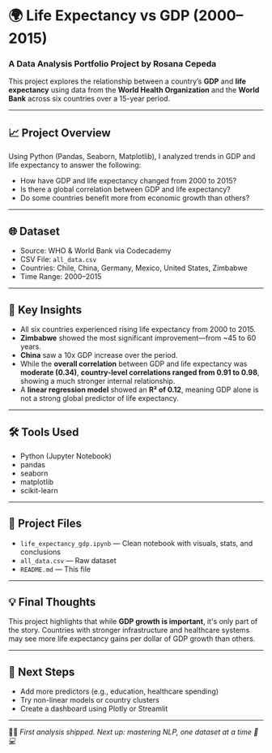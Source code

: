 # 🌍 Life Expectancy vs GDP (2000–2015)
### A Data Analysis Portfolio Project by Rosana Cepeda

This project explores the relationship between a country’s **GDP** and **life expectancy** using data from the **World Health Organization** and the **World Bank** across six countries over a 15-year period.

---

## 📈 Project Overview

Using Python (Pandas, Seaborn, Matplotlib), I analyzed trends in GDP and life expectancy to answer the following:

- How have GDP and life expectancy changed from 2000 to 2015?
- Is there a global correlation between GDP and life expectancy?
- Do some countries benefit more from economic growth than others?

---

## 🌐 Dataset

- Source: WHO & World Bank via Codecademy
- CSV File: `all_data.csv`
- Countries: Chile, China, Germany, Mexico, United States, Zimbabwe
- Time Range: 2000–2015

---

## 🧠 Key Insights

- All six countries experienced rising life expectancy from 2000 to 2015.
- **Zimbabwe** showed the most significant improvement—from ~45 to 60 years.
- **China** saw a 10x GDP increase over the period.
- While the **overall correlation** between GDP and life expectancy was **moderate (0.34)**, **country-level correlations ranged from 0.91 to 0.98**, showing a much stronger internal relationship.
- A **linear regression model** showed an **R² of 0.12**, meaning GDP alone is not a strong global predictor of life expectancy.

---

## 🛠 Tools Used

- Python (Jupyter Notebook)
- pandas
- seaborn
- matplotlib
- scikit-learn

---

## 📂 Project Files

- `life_expectancy_gdp.ipynb` — Clean notebook with visuals, stats, and conclusions
- `all_data.csv` — Raw dataset
- `README.md` — This file

---

## 💡 Final Thoughts

This project highlights that while **GDP growth is important**, it's only part of the story. Countries with stronger infrastructure and healthcare systems may see more life expectancy gains per dollar of GDP growth than others.

---

## 🚀 Next Steps

- Add more predictors (e.g., education, healthcare spending)
- Try non-linear models or country clusters
- Create a dashboard using Plotly or Streamlit

---

👩‍💻 _First analysis shipped. Next up: mastering NLP, one dataset at a time 🌿💻_
